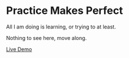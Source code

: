 # Practice Makes Perfect

All I am doing is learning, or trying to at least.

Nothing to see here, move along.

[Live Demo](http://keilabolen.github.io/practice-makesperfect/L.html)
